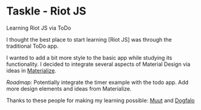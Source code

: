# Taskle - Riot JS
Learning Riot JS via ToDo

I thought the best place to start learning [Riot JS] was through the traditional ToDo app.

I wanted to add a bit more style to the basic app while studying its functionality.
I decided to integrate several aspects of Material Design via ideas in [Materialize][2].

*Roadmap:*
Potentially integrate the timer example with the todo app.
Add more design elements and ideas from Materialize.

Thanks to these people for making my learning possible:
[Muut][3] and [Dogfalo][4]


[1]: https://muut.com/riotjs/ "Riot JS"
[2]: https://github.com/Dogfalo/materialize "Materialize"
[3]: https://github.com/muut "Muut"
[4]: https://github.com/Dogfalo "Dogfalo"
